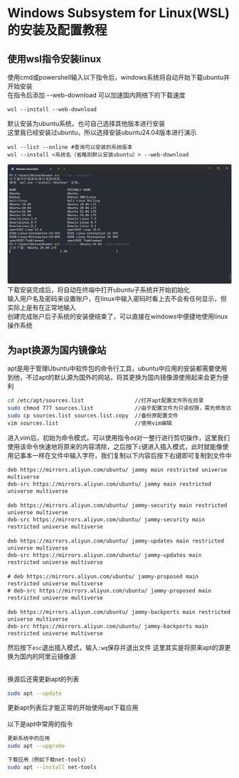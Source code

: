 # Windows Subsystem for Linux(WSL) 的安装及配置教程

## 使用wsl指令安装linux
使用cmd或powershell输入以下指令后，windows系统将自动开始下载ubuntu并开始安装 <br />
在指令后添加 --web-download 可以加速国内网络下的下载速度 <br />
```shell
wsl --install --web-download
```
默认安装为ubuntu系统，也可自己选择其他版本进行安装<br />
这里我已经安装过ubuntu，所以选择安装ubuntu24.04版本进行演示<br /> 
```shell
wsl --list --online #查询可以安装的系统版本
wsl --install <系统名（省略则默认安装ubuntu）> --web-download
```
![img1.png](/doc/img/241029/img1.png)
下载安装完成后，将自动在终端中打开ubuntu子系统并开始初始化 <br />
输入用户名及密码来设置账户，在linux中输入密码时看上去不会有任何显示，但实际上是有在正常地输入<br />
创建完成账户后子系统的安装便结束了，可以直接在windows中便捷地使用linux操作系统<br />

## 为apt换源为国内镜像站
apt是用于管理Ubuntu中软件包的命令行工具，ubuntu中应用的安装都需要使用到他，不过apt的默认源为国外的网站，将其更换为国内镜像源使用起来会更为便利<br />
```bash
cd /etc/apt/sources.list                //打开apt配置文件所在目录
sudo chmod 777 sources.list             //由于配置文件为只读权限，需先修改访问权限
sudo cp sources.list sources.list.copy  //备份原配置文件
vim sources.list                        //使用vim编辑
```
进入vim后，初始为命令模式，可以使用指令```dd```对一整行进行剪切操作，这里我们使用该命令快速地将原来的内容清除，之后按下```i```键进入插入模式，此时就能像使用记事本一样在文件中输入字符，我们复制以下内容后按下右键即可复制到文件中<br />
```
deb https://mirrors.aliyun.com/ubuntu/ jammy main restricted universe multiverse
deb-src https://mirrors.aliyun.com/ubuntu/ jammy main restricted universe multiverse

deb https://mirrors.aliyun.com/ubuntu/ jammy-security main restricted universe multiverse
deb-src https://mirrors.aliyun.com/ubuntu/ jammy-security main restricted universe multiverse

deb https://mirrors.aliyun.com/ubuntu/ jammy-updates main restricted universe multiverse
deb-src https://mirrors.aliyun.com/ubuntu/ jammy-updates main restricted universe multiverse

# deb https://mirrors.aliyun.com/ubuntu/ jammy-proposed main restricted universe multiverse
# deb-src https://mirrors.aliyun.com/ubuntu/ jammy-proposed main restricted universe multiverse

deb https://mirrors.aliyun.com/ubuntu/ jammy-backports main restricted universe multiverse
deb-src https://mirrors.aliyun.com/ubuntu/ jammy-backports main restricted universe multiverse

```
然后按下```esc```退出插入模式，输入```:wq```保存并退出文件
这里其实是将原来apt的源更换为国内的阿里云镜像源<br /><br />

换源后还需更新apt的列表
```bash
sudo apt --update
```
更新apt列表后才能正常的开始使用apt下载应用<br /><br />
以下是apt中常用的指令
```bash
更新系统中的应用
sudo apt --upgrade
```
```bash
下载应用（例如下载net-tools）
sudo apt --install net-tools
```